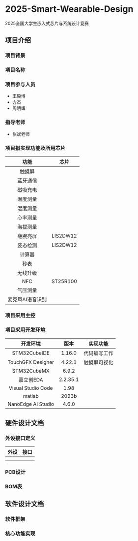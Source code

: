 # 2025-Smart-Wearable-Design

2025全国大学生嵌入式芯片与系统设计竞赛

## 项目介绍

### 项目背景

### 项目名称

### 项目参与人员

- 王毅博
- 方杰
- 周明辉

### 指导老师

- 张斌老师

### 项目拟实现功能及所用芯片

|功能|芯片|
|:---:|:---:|
|触摸屏| |
|蓝牙通信| |
|磁吸充电| |
|温度测量| |
|湿度测量| |
|心率测量| |
|海拔测量| |
|翻腕亮屏|LIS2DW12|
|姿态检测|LIS2DW12|
|计算器| |
|秒表| |
|无线升级| |
|NFC|ST25R100|
|气压测量| |
|麦克风AI语音识别| |

### 项目采用主控

### 项目采用开发环境

|开发环境|版本|实现功能|
|:---:|:---:|:---:|
|STM32CubeIDE|1.16.0 |代码编写工作|
|TouchGFX Designer|4.22.1|触摸屏可视化|
|STM32CubeMX|6.9.2| |
|嘉立创EDA|2.2.35.1| |
|Visual Studio Code|1.98| |
|matlab|2023b| |
|NanoEdge AI Studio|4.6.0| |

## 硬件设计文档

### 外设接口定义

|外设|接口|
|:---:|:---:|
| | |
| | |

### PCB设计

### BOM表

## 软件设计文档

### 软件框架

### 核心功能实现
